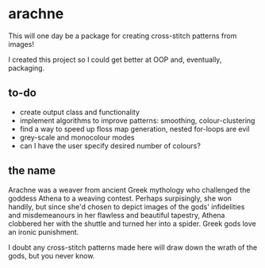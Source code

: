 # arachne

This will one day be a package for creating cross-stitch patterns from images!

I created this project so I could get better at OOP and, eventually, packaging.

## to-do
* create output class and functionality
* implement algorithms to improve patterns: smoothing, colour-clustering
* find a way to speed up floss map generation, nested for-loops are evil
* grey-scale and monocolour modes
* can I have the user specify desired number of colours?

## the name
Arachne was a weaver from ancient Greek mythology who challenged the goddess Athena to a weaving contest. Perhaps surpisingly, she won handily, but since she'd chosen to depict images of the gods' infidelities and misdemeanours in her flawless and beautiful tapestry, Athena clobbered her with the shuttle and turned her into a spider. Greek gods love an ironic punishment.

I doubt any cross-stitch patterns made here will draw down the wrath of the gods, but you never know.
